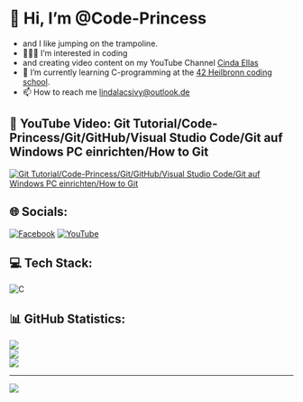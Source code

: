 # 👋 Hi, I’m @Code-Princess <br>
- and I like jumping on the trampoline.<br>
- 👩🏻‍💻 I’m interested in coding<br>
- and creating video content on my YouTube Channel [Cinda Ellas](https://www.youtube.com/@cindaellas)<br>
- 🌱 I’m currently learning C-programming at the [42 Heilbronn coding school](https://www.42heilbronn.de/en/).<br>
- 📫 How to reach me lindalacsivy@outlook.de

## 👀 YouTube Video: Git Tutorial/Code-Princess/Git/GitHub/Visual Studio Code/Git auf Windows PC einrichten/How to Git

<!-- YouTube video cards from https://github.com/DenverCoder1/github-readme-youtube-cards -->
<!-- https://ytcards.demolab.com/?id=<video ID>&title=<video+title>&lang=en&timestamp=<video publish date in Unix time format>&background_color=%230d1117&title_color=%23ffffff&stats_color=%23dedede&max_title_lines=1&width=250&border_radius=5&duration=<video duration in seconds> "<video title>") -->
<!-- BEGIN YOUTUBE-CARDS -->
[![Git Tutorial/Code-Princess/Git/GitHub/Visual Studio Code/Git auf Windows PC einrichten/How to Git](https://ytcards.demolab.com/?id=ZhrFfiJg5z0&title=Git+Tutorial/Code-Princess/Git/GitHub/Visual+Studio+Code/Git+auf+Windows+PC+einrichten/How+to+Git&lang=en&timestamp=1714082400&background_color=%230d1117&title_color=%23ffffff&stats_color=%23dedede&max_title_lines=1&width=500&border_radius=5&duration=931 "Git Tutorial/Code-Princess/Git/GitHub/Visual Studio Code/Git auf Windows PC einrichten/How to Git")](https://youtu.be/Wjj21p3tvcg?si=b7QYksN87h0wsGpQ)
<!-- END YOUTUBE-CARDS -->

## 🌐 Socials:
[![Facebook](https://img.shields.io/badge/Facebook-%231877F2.svg?logo=Facebook&logoColor=white)](https://facebook.com/lin.da.35513800) [![YouTube](https://img.shields.io/badge/YouTube-%23FF0000.svg?logo=YouTube&logoColor=white)](https://youtube.com/@cindaellas) 

## 💻 Tech Stack:
![C](https://img.shields.io/badge/c-%2300599C.svg?style=for-the-badge&logo=c&logoColor=white)
## 📊 GitHub Statistics:
![](https://github-readme-stats.vercel.app/api?username=code-princess&theme=radical&hide_border=false&include_all_commits=false&count_private=true)<br/>
![](https://github-readme-streak-stats.herokuapp.com/?user=code-princess&theme=radical&hide_border=false)<br/>
![](https://github-readme-stats.vercel.app/api/top-langs/?username=code-princess&theme=radical&hide_border=false&include_all_commits=false&count_private=true&layout=compact)

---
[![](https://visitcount.itsvg.in/api?id=code-princess&icon=0&color=0)](https://visitcount.itsvg.in)

<!-- Proudly created with GPRM ( https://gprm.itsvg.in ) -->
<!---
- 💞️ I’m looking to collaborate on ...
Code-Princess/Code-Princess is a ✨ special ✨ repository because its `README.md` (this file) appears on your GitHub profile.
You can click the Preview link to take a look at your changes.
--->
